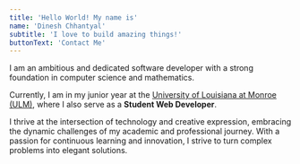 ```yaml
---
title: 'Hello World! My name is'
name: 'Dinesh Chhantyal'
subtitle: 'I love to build amazing things!'
buttonText: 'Contact Me'
---
```


I am an ambitious and dedicated software developer with a strong foundation in computer science and mathematics.

Currently, I am in my junior year at the [University of Louisiana at Monroe (ULM)](https://ulm.edu), where I also serve as a **Student Web Developer**.

I thrive at the intersection of technology and creative expression, embracing the dynamic challenges of my academic and professional journey. With a passion for continuous learning and innovation, I strive to turn complex problems into elegant solutions.
